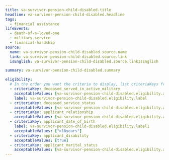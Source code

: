 ```yaml
---
title: va-survivor-pension-child-disabled.title
headline: va-survivor-pension-child-disabled.headline
tags:
  - financial assistance
lifeEvents:
  - death-of-a-loved-one
  - military-service
  - financial-hardship
source:
  name: va-survivor-pension-child-disabled.source.name
  link: va-survivor-pension-child-disabled.source.link
  isEnglish: va-survivor-pension-child-disabled.source.linkIsEnglish

summary: va-survivor-pension-child-disabled.summary

eligibility:
  # In the order you want the criteria to display, list criteriaKeys from the csv here, each followed by a comma-separated list of which values indicate eligibility for that criteria. Wrap individual values in quotes if they have inner commas.
  - criteriaKey: deceased_served_in_active_military
    acceptableValues: [va-survivor-pension-child-disabled.eligibility.acceptableValues]
    label: va-survivor-pension-child-disabled.eligibility.label
  - criteriaKey: deceased_service_status
    acceptableValues: [va-survivor-pension-child-disabled.eligibility.acceptableValues1]
  - criteriaKey: applicant_relationship
    acceptableValues: [va-survivor-pension-child-disabled.eligibility.acceptableValues2]
  - criteriaKey: applicant_date_of_birth
    label: va-survivor-pension-child-disabled.eligibility.label1
    acceptableValues: [">18years"]
  - criteriaKey: applicant_disability
    acceptableValues: [true]
  - criteriaKey: applicant_marital_status
    acceptableValues: [va-survivor-pension-child-disabled.eligibility.acceptableValues3]
---
```

